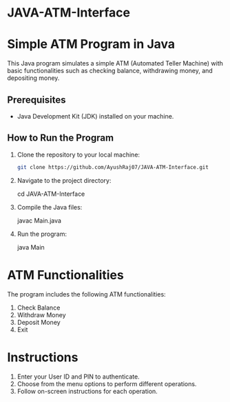 # JAVA-ATM-Interface

# Simple ATM Program in Java

This Java program simulates a simple ATM (Automated Teller Machine) with basic functionalities such as checking balance, withdrawing money, and depositing money.

## Prerequisites

- Java Development Kit (JDK) installed on your machine.

## How to Run the Program

1. Clone the repository to your local machine:

   ```bash
   git clone https://github.com/AyushRaj07/JAVA-ATM-Interface.git

2. Navigate to the project directory:

   cd JAVA-ATM-Interface

3. Compile the Java files:

   javac Main.java

4. Run the program:

   java Main

# ATM Functionalities
The program includes the following ATM functionalities:

1. Check Balance
2. Withdraw Money
3. Deposit Money
4. Exit

# Instructions

1. Enter your User ID and PIN to authenticate.
2. Choose from the menu options to perform different operations.
3. Follow on-screen instructions for each operation.
